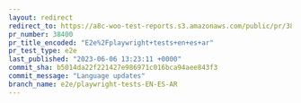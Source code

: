 ```yaml
---
layout: redirect
redirect_to: https://a8c-woo-test-reports.s3.amazonaws.com/public/pr/38400/e2e/index.html
pr_number: 38400
pr_title_encoded: "E2e%2Fplaywright+tests+en+es+ar"
pr_test_type: e2e
last_published: "2023-06-06 13:23:11 +0000"
commit_sha: b5014da22f221427e986971c016bca94aee843f3
commit_message: "Language updates"
branch_name: e2e/playwright-tests-EN-ES-AR
---
```

